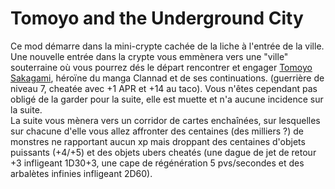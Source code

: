 # Tomoyo and the Underground City

Ce mod démarre dans la mini-crypte cachée de la liche à l'entrée de la ville.  
Une nouvelle entrée dans la crypte vous emmènera vers une "ville" souterraine où vous pourrez dés le départ rencontrer et engager <a href=https://clannad.fandom.com/wiki/Tomoyo_Sakagami>Tomoyo Sakagami</a>, héroïne du manga Clannad et de ses continuations. (guerrière de niveau 7, cheatée avec +1 APR et +14 au taco). Vous n'êtes cependant pas obligé de la garder pour la suite, elle est muette et n'a aucune incidence sur la suite.  
La suite vous mènera vers un corridor de cartes enchaînées, sur lesquelles sur chacune d'elle vous allez affronter des centaines (des milliers ?) de monstres ne rapportant aucun xp mais droppant des centaines d'objets puissants (+4/+5) et des objets ubers cheatés (une dague de jet de retour +3 infligeant 1D30+3, une cape de régénération 5 pvs/secondes et des arbalètes infinies infligeant 2D60).
